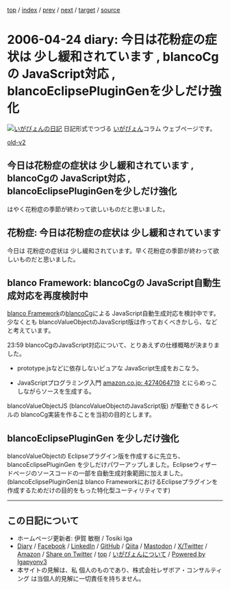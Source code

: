 [top](../index.html) 
 / [index](index.html) 
 / [prev](ig060420.html) 
 / [next](ig060425.html) 
 / [target](https://www.igapyon.jp/igapyon/diary/2006/ig060424.html) 
 / [source](https://github.com/igapyon/diary/blob/master/2006/ig060424.src.md) 

2006-04-24 diary: 今日は花粉症の症状は 少し緩和されています , blancoCgの JavaScript対応 , blancoEclipsePluginGenを少しだけ強化
=====================================================================================================
[![いがぴょんの日記](https://www.igapyon.jp/igapyon/diary/images/iga202308_64.jpg "いがぴょん")](https://www.igapyon.jp/igapyon/diary/memo/memoigapyon.html) 日記形式でつづる [いがぴょん](https://www.igapyon.jp/igapyon/diary/memo/memoigapyon.html)コラム ウェブページです。

[old-v2](ig060424-orig.html)

## 今日は花粉症の症状は 少し緩和されています , blancoCgの JavaScript対応 , blancoEclipsePluginGenを少しだけ強化

はやく花粉症の季節が終わって欲しいものだと思いました。


## 花粉症: 今日は花粉症の症状は 少し緩和されています

今日は 花粉症の症状は 少し緩和されています。早く花粉症の季節が終わって欲しいものだと思いました。

## blanco Framework: blancoCgの JavaScript自動生成対応を再度検討中

[blanco Framework](https://www.igapyon.jp/blanco/blanco.ja.html)の[blancoCg](https://www.igapyon.jp/blanco/blancocg.html)による JavaScript自動生成対応を検討中です。少なくとも blancoValueObjectのJavaScript版は作っておくべきかしら、などと考えています。

23:59 blancoCgのJavaScript対応について、とりあえずの仕様概略が決まりました。

* prototype.jsなどに依存しないピュアな JavaScript生成をおこなう。
  
* JavaScriptプログラミング入門 [amazon.co.jp: 4274064719](http://www.amazon.co.jp/exec/obidos/ASIN/4274064719/igapyondiary-22) とにらめっこしながらソースを生成する。

blancoValueObjectJS (blancoValueObjectのJavaScript版) が駆動できるレベルの blancoCg実装を作ることを当初の目的とします。

## blancoEclipsePluginGen を少しだけ強化

blancoValueObjectの Eclipseプラグイン版を作成するに先立ち、blancoEclipsePluginGen を少しだけパワーアップしました。Eclipseウィザードページのソースコードの一部を自動生成対象範囲に加えました。
(blancoEclipsePluginGenは blanco FrameworkにおけるEclipseプラグインを作成するためだけの目的をもった特化型ユーティリティです)


----------------------------------------------------------------------------------------------------

## この日記について

* ホームページ更新者: 伊賀 敏樹 / Tosiki Iga
* [Diary](https://www.igapyon.jp/igapyon/diary/) / [Facebook](https://www.facebook.com/igapyon) / [LinkedIn](https://www.linkedin.com/in/toshikiiga) / [GitHub](https://github.com/igapyon) / [Qiita](https://qiita.com/igapyon) / [Mastodon](https://social.vivaldi.net/@igapyon) / [X/Twitter](https://twitter.com/ToshikiIga) / [Amazon](https://www.amazon.co.jp/%E4%BC%8A%E8%B3%80-%E6%95%8F%E6%A8%B9/e/B004LTQWCQ) / 
[Share on Twitter](https://twitter.com/intent/tweet?hashtags=igapyon%2Cdiary%2C%E3%81%84%E3%81%8C%E3%81%B4%E3%82%87%E3%82%93&text=%E4%BB%8A%E6%97%A5%E3%81%AF%E8%8A%B1%E7%B2%89%E7%97%87%E3%81%AE%E7%97%87%E7%8A%B6%E3%81%AF+%E5%B0%91%E3%81%97%E7%B7%A9%E5%92%8C%E3%81%95%E3%82%8C%E3%81%A6%E3%81%84%E3%81%BE%E3%81%99+%2C+blancoCg%E3%81%AE+JavaScript%E5%AF%BE%E5%BF%9C+%2C+blancoEclipsePluginGen%E3%82%92%E5%B0%91%E3%81%97%E3%81%A0%E3%81%91%E5%BC%B7%E5%8C%96&url=https%3A%2F%2Fwww.igapyon.jp%2Figapyon%2Fdiary%2F2006%2Fig060424.html) / [top](../index.html) / [いがぴょんについて](https://www.igapyon.jp/igapyon/diary/memo/memoigapyon.html) / [Powered by Igapyonv3](https://github.com/igapyon/igapyonv3)
* 本サイトの見解は、私 個人のものであり、株式会社レザボア・コンサルティング は当個人的見解に一切責任を持ちません。 
